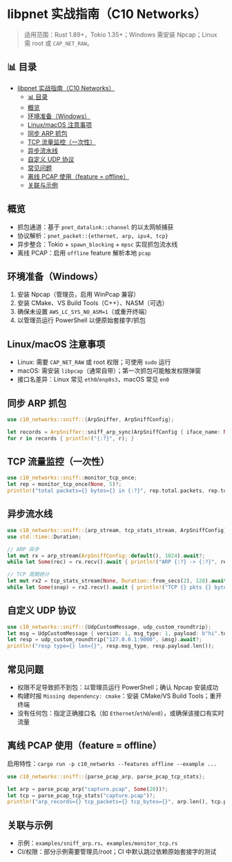 ﻿# libpnet 实战指南（C10 Networks）

> 适用范围：Rust 1.89+，Tokio 1.35+；Windows 需安装 Npcap；Linux 需 root 或 `CAP_NET_RAW`。

## 📊 目录

- [libpnet 实战指南（C10 Networks）](#libpnet-实战指南c10-networks)
  - [📊 目录](#-目录)
  - [概览](#概览)
  - [环境准备（Windows）](#环境准备windows)
  - [Linux/macOS 注意事项](#linuxmacos-注意事项)
  - [同步 ARP 抓包](#同步-arp-抓包)
  - [TCP 流量监控（一次性）](#tcp-流量监控一次性)
  - [异步流水线](#异步流水线)
  - [自定义 UDP 协议](#自定义-udp-协议)
  - [常见问题](#常见问题)
  - [离线 PCAP 使用（feature = offline）](#离线-pcap-使用feature--offline)
  - [关联与示例](#关联与示例)

## 概览

- 抓包通道：基于 `pnet_datalink::channel` 的以太网帧捕获
- 协议解析：`pnet_packet::{ethernet, arp, ipv4, tcp}`
- 异步整合：Tokio + `spawn_blocking` + `mpsc` 实现抓包流水线
- 离线 PCAP：启用 `offline` feature 解析本地 `pcap`

## 环境准备（Windows）

1) 安装 Npcap（管理员，启用 WinPcap 兼容）
2) 安装 CMake、VS Build Tools（C++）、NASM（可选）
3) 确保未设置 `AWS_LC_SYS_NO_ASM=1`（或重开终端）
4) 以管理员运行 PowerShell 以便原始套接字/抓包

## Linux/macOS 注意事项

- Linux: 需要 `CAP_NET_RAW` 或 root 权限；可使用 `sudo` 运行
- macOS: 需安装 `libpcap`（通常自带）；第一次抓包可能触发权限弹窗
- 接口名差异：Linux 常见 `eth0`/`enp0s3`，macOS 常见 `en0`

## 同步 ARP 抓包

```rust
use c10_networks::sniff::{ArpSniffer, ArpSniffConfig};

let records = ArpSniffer::sniff_arp_sync(ArpSniffConfig { iface_name: None, promiscuous: true }, Some(10))?;
for r in records { println!("{:?}", r); }
```

## TCP 流量监控（一次性）

```rust
use c10_networks::sniff::monitor_tcp_once;
let rep = monitor_tcp_once(None, 5)?;
println!("total packets={} bytes={} in {:?}", rep.total.packets, rep.total.bytes, rep.duration);
```

## 异步流水线

```rust
use c10_networks::sniff::{arp_stream, tcp_stats_stream, ArpSniffConfig};
use std::time::Duration;

// ARP 异步
let mut rx = arp_stream(ArpSniffConfig::default(), 1024).await?;
while let Some(rec) = rx.recv().await { println!("ARP {:?} -> {:?}", rec.sender_ip, rec.target_ip); }

// TCP 周期统计
let mut rx2 = tcp_stats_stream(None, Duration::from_secs(2), 128).await?;
while let Some(snap) = rx2.recv().await { println!("TCP {} pkts {} bytes", snap.total.packets, snap.total.bytes); }
```

## 自定义 UDP 协议

```rust
use c10_networks::sniff::{UdpCustomMessage, udp_custom_roundtrip};
let msg = UdpCustomMessage { version: 1, msg_type: 1, payload: b"hi".to_vec() };
let resp = udp_custom_roundtrip("127.0.0.1:9000", &msg).await?;
println!("resp type={} len={}", resp.msg_type, resp.payload.len());
```

## 常见问题

- 权限不足导致抓不到包：以管理员运行 PowerShell；确认 Npcap 安装成功
- 构建时报 `Missing dependency: cmake`：安装 CMake/VS Build Tools；重开终端
- 没有任何包：指定正确接口名（如 `Ethernet`/`eth0`/`en0`），或确保该接口有实时流量

## 离线 PCAP 使用（feature = offline）

启用特性：`cargo run -p c10_networks --features offline --example ...`

```rust
use c10_networks::sniff::{parse_pcap_arp, parse_pcap_tcp_stats};

let arp = parse_pcap_arp("capture.pcap", Some(20))?;
let tcp = parse_pcap_tcp_stats("capture.pcap")?;
println!("arp_records={} tcp_packets={} tcp_bytes={}", arp.len(), tcp.packets, tcp.bytes);
```

## 关联与示例

- 示例：`examples/sniff_arp.rs`、`examples/monitor_tcp.rs`
- CI/权限：部分示例需要管理员/root；CI 中默认跳过依赖原始套接字的测试
